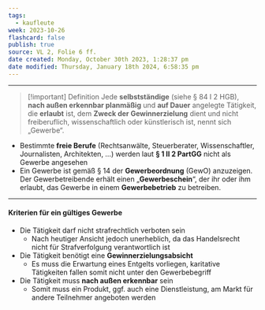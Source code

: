 ```yaml
---
tags:
  - kaufleute
week: 2023-10-26
flashcard: false
publish: true
source: VL 2, Folie 6 ff.
date created: Monday, October 30th 2023, 1:28:37 pm
date modified: Thursday, January 18th 2024, 6:58:35 pm
---
```

***

> [!important] Definition
> Jede **selbstständige** (siehe § 84 I 2 HGB), **nach außen erkennbar planmäßig** und **auf Dauer** angelegte Tätigkeit, die **erlaubt** ist, dem **Zweck der Gewinnerzielung** dient und nicht freiberuflich, wissenschaftlich oder künstlerisch ist, nennt sich „Gewerbe“.

- Bestimmte **freie Berufe** (Rechtsanwälte, Steuerberater, Wissenschaftler, Journalisten, Architekten, …) werden laut **§ 1 II 2 PartGG** nicht als Gewerbe angesehen
- Ein Gewerbe ist gemäß § 14 der **Gewerbeordnung** (GewO) anzuzeigen. Der Gewerbetreibende erhält einen „**Gewerbeschein**“, der ihr oder ihm erlaubt, das Gewerbe in einem **Gewerbebetrieb** zu betreiben.

***
#### Kriterien für ein gültiges Gewerbe

- Die Tätigkeit darf nicht strafrechtlich verboten sein
	- Nach heutiger Ansicht jedoch unerheblich, da das Handelsrecht nicht für Strafverfolgung verantwortlich ist
- Die Tätigkeit benötigt eine **Gewinnerzielungsabsicht**
	- Es muss die Erwartung eines Entgelts vorliegen, karitative Tätigkeiten fallen somit nicht unter den Gewerbebegriff
- Die Tätigkeit muss **nach außen erkennbar** sein
	- Somit muss ein Produkt, ggf. auch eine Dienstleistung, am Markt für andere Teilnehmer angeboten werden
